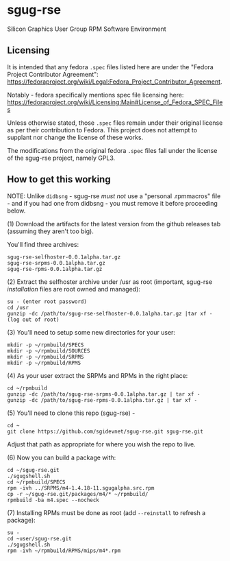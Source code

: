 # sgug-rse

Silicon Graphics User Group RPM Software Environment

## Licensing

It is intended that any fedora `.spec` files listed here are under the "Fedora Project Contributor Agreement": https://fedoraproject.org/wiki/Legal:Fedora_Project_Contributor_Agreement.

Notably - fedora specifically mentions spec file licensing here: https://fedoraproject.org/wiki/Licensing:Main#License_of_Fedora_SPEC_Files

Unless otherwise stated, those `.spec` files remain under their original license as per their contribution to Fedora. This project does not attempt to supplant nor change the license of these works.

The modifications from the original fedora `.spec` files fall under the license of the sgug-rse project, namely GPL3.

## How to get this working

NOTE: Unlike `didbsng` - sgug-rse _must not_ use a "personal .rpmmacros" file - and if you had one from didbsng - you must remove it before proceeding below.

(1) Download the artifacts for the latest version from the github releases tab (assuming they aren't too big).

You'll find three archives:

```
sgug-rse-selfhoster-0.0.1alpha.tar.gz
sgug-rse-srpms-0.0.1alpha.tar.gz
sgug-rse-rpms-0.0.1alpha.tar.gz
```

(2) Extract the selfhoster archive under /usr as root (important, sgug-rse _installation_ files are root owned and managed):

```
su - (enter root password)
cd /usr
gunzip -dc /path/to/sgug-rse-selfhoster-0.0.1alpha.tar.gz |tar xf -
(log out of root)
```

(3) You'll need to setup some new directories for your user:

```
mkdir -p ~/rpmbuild/SPECS
mkdir -p ~/rpmbuild/SOURCES
mkdir -p ~/rpmbuild/SRPMS
mkdir -p ~/rpmbuild/RPMS
```

(4) As your user extract the SRPMs and RPMs in the right place:

```
cd ~/rpmbuild
gunzip -dc /path/to/sgug-rse-srpms-0.0.1alpha.tar.gz | tar xf -
gunzip -dc /path/to/sgug-rse-rpms-0.0.1alpha.tar.gz | tar xf -
```

(5) You'll need to clone this repo (sgug-rse) -

```
cd ~
git clone https://github.com/sgidevnet/sgug-rse.git sgug-rse.git
```
Adjust that path as appropriate for where you wish the repo to live.

(6) Now you can build a package with:

```
cd ~/sgug-rse.git
./sgugshell.sh
cd ~/rpmbuild/SPECS
rpm -ivh ../SRPMS/m4-1.4.18-11.sgugalpha.src.rpm
cp -r ~/sgug-rse.git/packages/m4/* ~/rpmbuild/
rpmbuild -ba m4.spec --nocheck
```

(7) Installing RPMs must be done as root (add `--reinstall` to refresh a package):

```
su -
cd ~user/sgug-rse.git
./sgugshell.sh
rpm -ivh ~/rpmbuild/RPMS/mips/m4*.rpm
```
